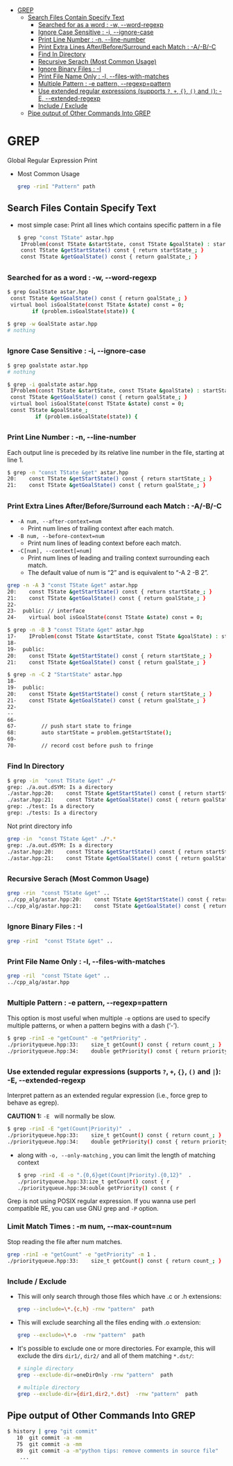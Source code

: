 [](...menustart)

- [GREP](#2e3c6549274df5124474188e6ecdf946)
    - [Search Files Contain Specify Text](#f5288477170f1bbf987c63d9f6eb9646)
        - [Searched for as a word :  -w, --word-regexp](#18b17f53fd730635aa282a78bda26cd3)
        - [Ignore Case Sensitive : -i, --ignore-case](#c29e07949c8112e7467b6ae4b870f306)
        - [Print Line Number : -n, --line-number](#87faee44c10595068bc1f4f9430046e3)
        - [Print Extra Lines After/Before/Surround  each Match : -A/-B/-C](#90cd8844042f6ea867ca08d4feec727c)
        - [Find In Directory](#fc6c3ac3c6cdc3d7cc1f90ceb12ed74c)
        - [Recursive Serach (Most Common Usage)](#824f25bf4142c25228fdb263e1ab135c)
        - [Ignore Binary Files : -I](#ba2c03c5ca59895837aa4700676b804a)
        - [Print File Name Only : -l, --files-with-matches](#868f184aaaf9fc3641367296c19e659b)
        - [Multiple Pattern : -e pattern, --regexp=pattern](#ee97868fe3c5683b61bdae5870097767)
        - [Use extended regular expressions (supports `?`, `+`, `{}`, `()` and `|`):  -E, --extended-regexp](#33f6321fe9d0b056d5438f5542973fa4)
        - [Include / Exclude](#c372ce68f746709e625ff6a439caabb9)
    - [Pipe output of Other Commands Into GREP](#658f8a592ea5feae877420d94058847b)

[](...menuend)


<h2 id="2e3c6549274df5124474188e6ecdf946"></h2>

# GREP 

Global Regular Expression Print

- Most Common Usage
    ```bash
    grep -rinI "Pattern" path
    ```



<h2 id="f5288477170f1bbf987c63d9f6eb9646"></h2>

## Search Files Contain Specify Text

- most simple case: Print all lines which contains specific pattern in a file
    ```bash
    $ grep "const TState" astar.hpp
     IProblem(const TState &startState, const TState &goalState) : startState_(startState), goalState_(goalState) {}
     const TState &getStartState() const { return startState_; }
     const TState &getGoalState() const { return goalState_; }
    ```


<h2 id="18b17f53fd730635aa282a78bda26cd3"></h2>

### Searched for as a word :  -w, --word-regexp

```bash
$ grep GoalState astar.hpp
 const TState &getGoalState() const { return goalState_; }
 virtual bool isGoalState(const TState &state) const = 0;
        if (problem.isGoalState(state)) {
            
$ grep -w GoalState astar.hpp
# nothing
```


<h2 id="c29e07949c8112e7467b6ae4b870f306"></h2>

### Ignore Case Sensitive : -i, --ignore-case

```bash
$ grep goalstate astar.hpp
# nothing

$ grep -i goalstate astar.hpp
 IProblem(const TState &startState, const TState &goalState) : startState_(startState), goalState_(goalState) {}
 const TState &getGoalState() const { return goalState_; }
 virtual bool isGoalState(const TState &state) const = 0;
 const TState &goalState_;
         if (problem.isGoalState(state)) {
```

<h2 id="87faee44c10595068bc1f4f9430046e3"></h2>

### Print Line Number : -n, --line-number

Each output line is preceded by its relative line number in the file, starting at line 1.

```bash
$ grep -n "const TState &get" astar.hpp
20:    const TState &getStartState() const { return startState_; }
21:    const TState &getGoalState() const { return goalState_; }
```

<h2 id="90cd8844042f6ea867ca08d4feec727c"></h2>

### Print Extra Lines After/Before/Surround  each Match : -A/-B/-C

- `-A num, --after-context=num`
    - Print num lines of trailing context after each match. 
- `-B num, --before-context=num`
    - Print num lines of leading context before each match.
- `-C[num], --context[=num]`
    - Print num lines of leading and trailing context surrounding each match.
    - The default value of num is “2” and is equivalent to “-A 2 -B 2”.


```bash
grep -n -A 3 "const TState &get" astar.hpp
20:    const TState &getStartState() const { return startState_; }
21:    const TState &getGoalState() const { return goalState_; }
22-
23-  public: // interface
24-    virtual bool isGoalState(const TState &state) const = 0;
```

```bash
$ grep -n -B 3 "const TState &get" astar.hpp
17-    IProblem(const TState &startState, const TState &goalState) : startState_(startState), goalState_(goalState) {}
18-
19-  public:
20:    const TState &getStartState() const { return startState_; }
21:    const TState &getGoalState() const { return goalState_; }
```

```bash
$ grep -n -C 2 "StartState" astar.hpp
18-
19-  public:
20:    const TState &getStartState() const { return startState_; }
21-    const TState &getGoalState() const { return goalState_; }
22-
--
66-
67-        // push start state to fringe
68:        auto startState = problem.getStartState();
69-
70-        // record cost before push to fringe
```

<h2 id="fc6c3ac3c6cdc3d7cc1f90ceb12ed74c"></h2>

### Find In Directory

```bash
$ grep -in  "const TState &get" ./*
grep: ./a.out.dSYM: Is a directory
./astar.hpp:20:    const TState &getStartState() const { return startState_; }
./astar.hpp:21:    const TState &getGoalState() const { return goalState_; }
grep: ./test: Is a directory
grep: ./tests: Is a directory
```

Not print directory info

```bash
grep -in  "const TState &get" ./*.*
grep: ./a.out.dSYM: Is a directory
./astar.hpp:20:    const TState &getStartState() const { return startState_; }
./astar.hpp:21:    const TState &getGoalState() const { return goalState_; }
```

<h2 id="824f25bf4142c25228fdb263e1ab135c"></h2>

### Recursive Serach (Most Common Usage)

```bash
grep -rin  "const TState &get" ..
../cpp_alg/astar.hpp:20:    const TState &getStartState() const { return startState_; }
../cpp_alg/astar.hpp:21:    const TState &getGoalState() const { return goalState_; }
```


<h2 id="ba2c03c5ca59895837aa4700676b804a"></h2>

### Ignore Binary Files : -I

```bash
grep -rinI  "const TState &get" ..
```


<h2 id="868f184aaaf9fc3641367296c19e659b"></h2>

### Print File Name Only : -l, --files-with-matches

```bash
grep -ril  "const TState &get" .. 
../cpp_alg/astar.hpp
```


<h2 id="ee97868fe3c5683b61bdae5870097767"></h2>

### Multiple Pattern : -e pattern, --regexp=pattern

This option is most useful when multiple `-e` options are used to specify multiple patterns, or when a pattern begins with a dash (‘-’).


```bash
$ grep -rinI -e "getCount" -e "getPriority" .
./priorityqueue.hpp:33:    size_t getCount() const { return count_; }
./priorityqueue.hpp:34:    double getPriority() const { return priority_; }
```


<h2 id="33f6321fe9d0b056d5438f5542973fa4"></h2>

### Use extended regular expressions (supports `?`, `+`, `{}`, `()` and `|`):  -E, --extended-regexp


Interpret pattern as an extended regular expression (i.e., force grep to behave as egrep).

**CAUTION 1:** `-E ` will normally be slow.


```bash
$ grep -rinI -E "get(Count|Priority)"  .
./priorityqueue.hpp:33:    size_t getCount() const { return count_; }
./priorityqueue.hpp:34:    double getPriority() const { return priority_; }
```

- along with `-o, --only-matching` , you can limit the length of matching context
    ```bash
    $ grep -rinI -E -o ".{0,6}get(Count|Priority).{0,12}"  .
    ./priorityqueue.hpp:33:ize_t getCount() const { r
    ./priorityqueue.hpp:34:ouble getPriority() const { r
    ```

Grep is not using POSIX regular expression.  If you wanna use perl compatible RE, you can use GNU grep and `-P` option.


### Limit Match Times :  -m num, --max-count=num

Stop reading the file after num matches.

```bash
grep -rinI -e "getCount" -e "getPriority" -m 1 .
./priorityqueue.hpp:33:    size_t getCount() const { return count_; }
```


<h2 id="c372ce68f746709e625ff6a439caabb9"></h2>

### Include / Exclude

- This will only search through those files which have .c or .h extensions:
    ```bash
    grep --include=\*.{c,h} -rnw "pattern"  path
    ```
- This will exclude searching all the files ending with .o extension:
    ```bash
    grep --exclude=\*.o  -rnw "pattern"  path
    ```
- It's possible to exclude one or more directories. For example, this will exclude the dirs `dir1/`, `dir2/` and all of them matching `*.dst/`:
    ```bash
    # single directory
    grep --exclude-dir=oneDirOnly -rnw "pattern"  path

    # multiple directory
    grep --exclude-dir={dir1,dir2,*.dst}  -rnw "pattern"  path
    ```


<h2 id="658f8a592ea5feae877420d94058847b"></h2>

## Pipe output of Other Commands Into GREP

```bash
$ history | grep "git commit"
   10  git commit -a -mm
   75  git commit -a -mm
   89  git commit -a -m"python tips: remove comments in source file"
    ...
```


